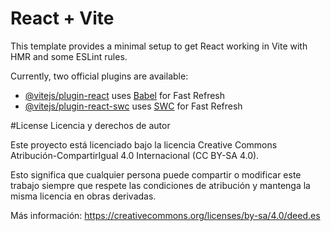 # React + Vite

This template provides a minimal setup to get React working in Vite with HMR and some ESLint rules.

Currently, two official plugins are available:

- [@vitejs/plugin-react](https://github.com/vitejs/vite-plugin-react/blob/main/packages/plugin-react/README.md) uses [Babel](https://babeljs.io/) for Fast Refresh
- [@vitejs/plugin-react-swc](https://github.com/vitejs/vite-plugin-react-swc) uses [SWC](https://swc.rs/) for Fast Refresh

#License
Licencia y derechos de autor

Este proyecto está licenciado bajo la licencia Creative Commons Atribución-CompartirIgual 4.0 Internacional (CC BY-SA 4.0).

Esto significa que cualquier persona puede compartir o modificar este trabajo siempre que respete las condiciones de atribución y mantenga la misma licencia en obras derivadas.

Más información: https://creativecommons.org/licenses/by-sa/4.0/deed.es
